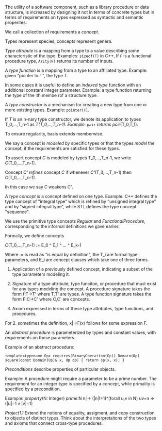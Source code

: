 The utility of a software component, such as a library procedure or data structure, is increased by designing it not in terms of concrete types but in terms of requirements on types expressed as syntactic and semantic properites.

We call a collection of requirements a *concept*.

Types represent species, concepts represent genera.

*Type attribute* is a mapping from a type to a value describing some characteristic of the type. Examples: `sizeof(T)` in C++, If `F` is a functional procedure type, `Arity(F)` returns its number of inputs.

A *type function* is a mapping from a type to an affiliated type. Example: given "pointer to T", the type T.

In some cases it is useful to define an *indexed type* function with an additional constant integer parameter. Example: a type function returning the type of the ith membe rof a structure type.

A *type constructor* is a mechanism for creating a new type from one or more existing types. Example: `pointer(T)`.

If *T* is an n-nary type constructor, we denote its application to types T_0,...,T_n-1 as *T*_(T_0,...,T_n-1). Example: `pair` returns pair_(T_0,T_1).

To ensure regularity, basis extends memberwise.

We say a concept is *modeled by* specific types or that the types *model* the concept, if the requirements are satisfied for these types.

To assert concept *C* is modeled by types T_0,...,T_n-1, we write *C*(T_0,...,T_n-1).

Concept *C'* *refines* concept *C* if whenever *C'*(T_0,...,T_n-1) then *C*(T_0,...,T_n-1).

In this case we say *C* weakens *C'*.

A *type concept* is a concept defined on one type. Example: C++ defines the type concept of "integral type" which is refined by "unsigned integral type" and by "signed integral type", while STL defines the type concept "sequence".

We use the primitive type concepts *Regular* and *FunctionalProcedure*, corresponding to the informal definitions we gave earlier.

Formally, we define concepts

  *C*(T_0,...,T_n-1) :=
      E_0
    ^ E_1
    ^ ...
    ^ E_k-1

Where := is read as "is equal by definition", the T_i are formal type parameters, and E_i are concept clauses which take one of three forms.

  1. Application of a previously defined concept, indicating a subset of the type parameters modeling it.

  2. Signature of a type attribute, type funciton, or procedure that must exist for any types modeling the concept. A procedure signature takes the form f:T->T' where T,T' are types. A type function signature takes the form F:C->C' where C,C' are concepts.

  3. Axiom expressed in terms of these type attributes, type functions, and procedures. 

  For 2. sometimes the definition, x|->F(x) follows for some expression F.

An *abstract procedure* is parameterized by types and constant values, with requirements on those parameters.

Example of an abstract procedure:

`template<typename Op>
  requires(BinaryOperation(Op))
Domain(Op) square(const Domain(Op)& x, Op op)
{
  return op(x, x);
}`

*Preconditions* describe properties of particular objects.

Example: A procedure might require a parameter to be a prime number. The requirement for an integer type is specified by a concept, while primality is specified by a precondition.

  Example:
    *property*(N: Integer)
    *prime*:N
      n|-> (|n|!=1)^(forall u,v in N) uv=n => (|u|=1 v |v|=1)

*Project1.1* Extend the notions of equality, assigment, and copy construction to objects of distinct types. Think about the interpretaitons of the two types and axioms that connect cross-type procedures.

